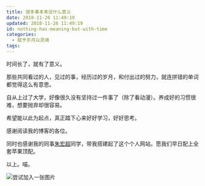 ```yaml
---
title: 很多事本来没什么意义
date: 2018-11-26 11:49:19
updated: 2018-11-26 11:49:19
id: nothing-has-meaning-but-with-time
categories:
  - 赋予岁月以灵魂
tags:
---
```

时间长了，就有了意义。

那些共同看过的人，见过的事，经历过的岁月，和付出过的努力，就连拼错的单词都觉得这么有意思。

自从上过了大学，好像很久没有坚持过一件事了（除了看动漫）。养成好的习惯很难，想要抛弃却很容易。

希望能以此为起点，真正踏下心来好好学习，好好思考。

感谢阅读我的博客的各位。

同时也感谢我的同事[朱宏超](https://www.telami.cn)同学，带我搭建起了这个个人网站。愿我们早日配上全套苹果顶配。

以上。喵。

![尝试加入一张图片](http://cdn.standbyside.com/coderstory/beta-cat.jpeg)

